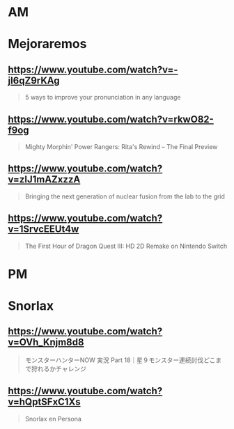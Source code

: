 # AM
# Mejoraremos

## https://www.youtube.com/watch?v=-jI6qZ9rKAg

> 5 ways to improve your pronunciation in any language 

## https://www.youtube.com/watch?v=rkwO82-f9og 

> Mighty Morphin' Power Rangers: Rita's Rewind – The Final Preview 

## https://www.youtube.com/watch?v=zIJ1mAZxzzA

> Bringing the next generation of nuclear fusion from the lab to the grid 

## https://www.youtube.com/watch?v=1SrvcEEUt4w

> The First Hour of Dragon Quest III: HD 2D Remake on Nintendo Switch 

# PM
# Snorlax

## https://www.youtube.com/watch?v=OVh_Knjm8d8

> モンスターハンターNOW 実況 Part 18｜星９モンスター連続討伐どこまで狩れるかチャレンジ 

## https://www.youtube.com/watch?v=hQptSFxC1Xs

> Snorlax en Persona 

